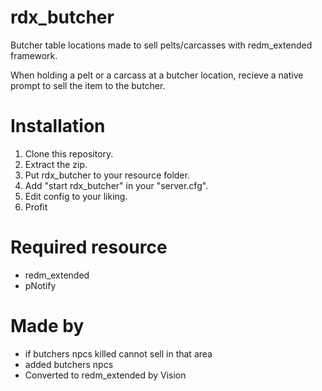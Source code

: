 # rdx_butcher
Butcher table locations made to sell pelts/carcasses with redm_extended framework.

When holding a pelt or a carcass at a butcher location, recieve a native prompt to sell the item to the butcher.

# Installation
1. Clone this repository.
2. Extract the zip.
3. Put rdx_butcher to your resource folder.
4. Add "start rdx_butcher" in your "server.cfg".
5. Edit config to your liking.
6. Profit

# Required resource
- redm_extended
- pNotify

# Made by
- if butchers npcs killed cannot sell in that area
- added butchers npcs
- Converted to redm_extended by Vision
